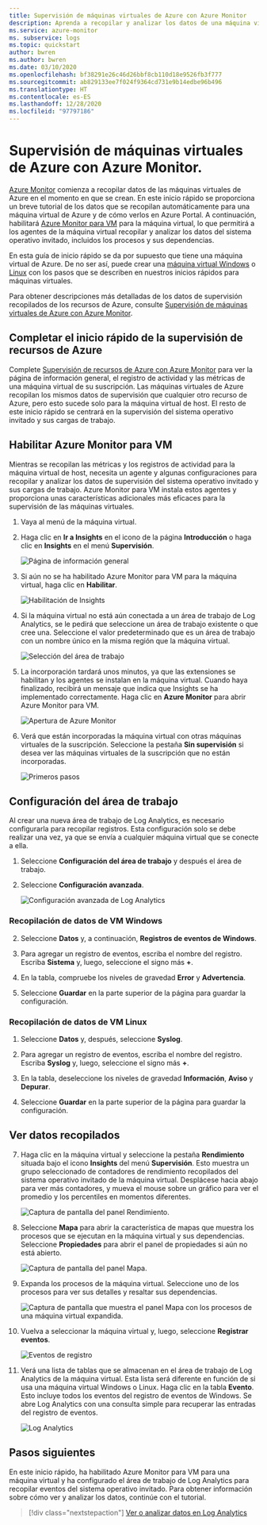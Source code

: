 ```yaml
---
title: Supervisión de máquinas virtuales de Azure con Azure Monitor
description: Aprenda a recopilar y analizar los datos de una máquina virtual de Azure en Azure Monitor.
ms.service: azure-monitor
ms. subservice: logs
ms.topic: quickstart
author: bwren
ms.author: bwren
ms.date: 03/10/2020
ms.openlocfilehash: bf38291e26c46d26bbf8cb110d18e9526fb3f777
ms.sourcegitcommit: ab829133ee7f024f9364cd731e9b14edbe96b496
ms.translationtype: HT
ms.contentlocale: es-ES
ms.lasthandoff: 12/28/2020
ms.locfileid: "97797186"
---
```

# <a name="quickstart-monitor-an-azure-virtual-machine-with-azure-monitor"></a>Supervisión de máquinas virtuales de Azure con Azure Monitor.
[Azure Monitor](../overview.md) comienza a recopilar datos de las máquinas virtuales de Azure en el momento en que se crean. En este inicio rápido se proporciona un breve tutorial de los datos que se recopilan automáticamente para una máquina virtual de Azure y de cómo verlos en Azure Portal. A continuación, habilitará [Azure Monitor para VM](../insights/vminsights-overview.md) para la máquina virtual, lo que permitirá a los agentes de la máquina virtual recopilar y analizar los datos del sistema operativo invitado, incluidos los procesos y sus dependencias.

En esta guía de inicio rápido se da por supuesto que tiene una máquina virtual de Azure. De no ser así, puede crear una [máquina virtual Windows](../../virtual-machines/windows/quick-create-portal.md) o [Linux](../../virtual-machines/linux/quick-create-cli.md) con los pasos que se describen en nuestros inicios rápidos para máquinas virtuales.

Para obtener descripciones más detalladas de los datos de supervisión recopilados de los recursos de Azure, consulte [Supervisión de máquinas virtuales de Azure con Azure Monitor](../insights/monitor-vm-azure.md).


## <a name="complete-the-monitor-an-azure-resource-quickstart"></a>Completar el inicio rápido de la supervisión de recursos de Azure
Complete [Supervisión de recursos de Azure con Azure Monitor](quick-monitor-azure-resource.md) para ver la página de información general, el registro de actividad y las métricas de una máquina virtual de su suscripción. Las máquinas virtuales de Azure recopilan los mismos datos de supervisión que cualquier otro recurso de Azure, pero esto sucede solo para la máquina virtual de host. El resto de este inicio rápido se centrará en la supervisión del sistema operativo invitado y sus cargas de trabajo.


## <a name="enable-azure-monitor-for-vms"></a>Habilitar Azure Monitor para VM
Mientras se recopilan las métricas y los registros de actividad para la máquina virtual de host, necesita un agente y algunas configuraciones para recopilar y analizar los datos de supervisión del sistema operativo invitado y sus cargas de trabajo. Azure Monitor para VM instala estos agentes y proporciona unas características adicionales más eficaces para la supervisión de las máquinas virtuales.

1. Vaya al menú de la máquina virtual.
2. Haga clic en **Ir a Insights** en el icono de la página **Introducción** o haga clic en **Insights** en el menú **Supervisión**.

    ![Página de información general](media/quick-monitor-azure-vm/overview-insights.png)

3. Si aún no se ha habilitado Azure Monitor para VM para la máquina virtual, haga clic en **Habilitar**. 

    ![Habilitación de Insights](media/quick-monitor-azure-vm/enable-insights.png)

4. Si la máquina virtual no está aún conectada a un área de trabajo de Log Analytics, se le pedirá que seleccione un área de trabajo existente o que cree una. Seleccione el valor predeterminado que es un área de trabajo con un nombre único en la misma región que la máquina virtual.

    ![Selección del área de trabajo](media/quick-monitor-azure-vm/select-workspace.png)

5. La incorporación tardará unos minutos, ya que las extensiones se habilitan y los agentes se instalan en la máquina virtual. Cuando haya finalizado, recibirá un mensaje que indica que Insights se ha implementado correctamente. Haga clic en **Azure Monitor** para abrir Azure Monitor para VM.

    ![Apertura de Azure Monitor](media/quick-monitor-azure-vm/azure-monitor.png)

6. Verá que están incorporadas la máquina virtual con otras máquinas virtuales de la suscripción. Seleccione la pestaña **Sin supervisión** si desea ver las máquinas virtuales de la suscripción que no están incorporadas.

    ![Primeros pasos](media/quick-monitor-azure-vm/get-started.png)


## <a name="configure-workspace"></a>Configuración del área de trabajo
Al crear una nueva área de trabajo de Log Analytics, es necesario configurarla para recopilar registros. Esta configuración solo se debe realizar una vez, ya que se envía a cualquier máquina virtual que se conecte a ella.

1. Seleccione **Configuración del área de trabajo** y después el área de trabajo.

2. Seleccione **Configuración avanzada**.

    ![Configuración avanzada de Log Analytics](media/quick-collect-azurevm/log-analytics-advanced-settings-azure-portal.png)

### <a name="data-collection-from-windows-vm"></a>Recopilación de datos de VM Windows


2. Seleccione **Datos** y, a continuación, **Registros de eventos de Windows**.

3. Para agregar un registro de eventos, escriba el nombre del registro.  Escriba **Sistema** y, luego, seleccione el signo más **+**.

4. En la tabla, compruebe los niveles de gravedad **Error** y **Advertencia**.

5. Seleccione **Guardar** en la parte superior de la página para guardar la configuración.

### <a name="data-collection-from-linux-vm"></a>Recopilación de datos de VM Linux

1. Seleccione **Datos** y, después, seleccione **Syslog**.

2. Para agregar un registro de eventos, escriba el nombre del registro.  Escriba **Syslog** y, luego, seleccione el signo más **+**.  

3. En la tabla, deseleccione los niveles de gravedad **Información**, **Aviso** y **Depurar**. 

4. Seleccione **Guardar** en la parte superior de la página para guardar la configuración.

## <a name="view-data-collected"></a>Ver datos recopilados

7. Haga clic en la máquina virtual y seleccione la pestaña **Rendimiento** situada bajo el icono **Insights** del menú **Supervisión**. Esto muestra un grupo seleccionado de contadores de rendimiento recopilados del sistema operativo invitado de la máquina virtual. Desplácese hacia abajo para ver más contadores, y mueva el mouse sobre un gráfico para ver el promedio y los percentiles en momentos diferentes.

    ![Captura de pantalla del panel Rendimiento.](media/quick-monitor-azure-vm/performance.png)

9. Seleccione **Mapa** para abrir la característica de mapas que muestra los procesos que se ejecutan en la máquina virtual y sus dependencias. Seleccione **Propiedades** para abrir el panel de propiedades si aún no está abierto.

    ![Captura de pantalla del panel Mapa.](media/quick-monitor-azure-vm/map.png)

11. Expanda los procesos de la máquina virtual. Seleccione uno de los procesos para ver sus detalles y resaltar sus dependencias.

    ![Captura de pantalla que muestra el panel Mapa con los procesos de una máquina virtual expandida.](media/quick-monitor-azure-vm/processes.png)

12. Vuelva a seleccionar la máquina virtual y, luego, seleccione **Registrar eventos**. 

    ![Eventos de registro](media/quick-monitor-azure-vm/log-events.png)

13. Verá una lista de tablas que se almacenan en el área de trabajo de Log Analytics de la máquina virtual. Esta lista será diferente en función de si usa una máquina virtual Windows o Linux. Haga clic en la tabla **Evento**. Esto incluye todos los eventos del registro de eventos de Windows. Se abre Log Analytics con una consulta simple para recuperar las entradas del registro de eventos.

    ![Log Analytics](media/quick-monitor-azure-vm/log-analytics.png)

## <a name="next-steps"></a>Pasos siguientes
En este inicio rápido, ha habilitado Azure Monitor para VM para una máquina virtual y ha configurado el área de trabajo de Log Analytics para recopilar eventos del sistema operativo invitado. Para obtener información sobre cómo ver y analizar los datos, continúe con el tutorial.

> [!div class="nextstepaction"]
> [Ver o analizar datos en Log Analytics](../log-query/log-analytics-tutorial.md)